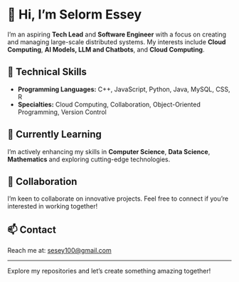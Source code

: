# 👋 Hi, I’m **Selorm Essey**

I’m an aspiring **Tech Lead** and **Software Engineer** with a focus on creating and managing large-scale distributed systems. My interests include **Cloud Computing**, **AI Models, LLM and Chatbots**, and **Cloud Computing**.

## 🚀 Technical Skills
- **Programming Languages:** C++, JavaScript, Python, Java, MySQL, CSS, R
- **Specialties:** Cloud Computing, Collaboration, Object-Oriented Programming, Version Control

## 🌱 Currently Learning
I’m actively enhancing my skills in **Computer Science**, **Data Science**, **Mathematics** and exploring cutting-edge technologies.

## 💞️ Collaboration
I’m keen to collaborate on innovative projects. Feel free to connect if you’re interested in working together!

## 📫 Contact
Reach me at: [sesey100@gmail.com](mailto:sesey100@gmail.com)


---

Explore my repositories and let’s create something amazing together!
